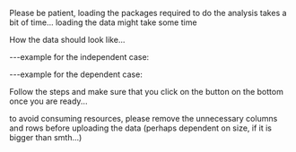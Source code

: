 
Please be patient, loading the packages required to do the analysis takes a bit of time... loading the data might take some time

How the data should look like...

---example for the independent case:

---example for the dependent case:

Follow the steps and make sure that you click on the button on the bottom once you are ready...

to avoid consuming resources, please remove the unnecessary columns and rows before uploading the data (perhaps dependent on size, if it is bigger than smth...)
